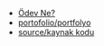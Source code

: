 - [Ödev Ne?](https://nikoniyazi.github.io/projeler/odev)
- [portofolio/portfolyo](https://nikoniyazi.github.io/main)
- [source/kaynak kodu](https://github.com/NikoNiyazi/nikoniyazi.github.io/)
